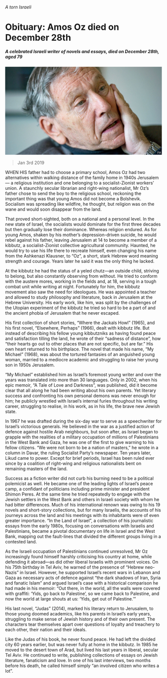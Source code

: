 ###### A torn Israeli

# Obituary: Amos Oz died on December 28th 

##### A celebrated Israeli writer of novels and essays, died on December 28th, aged 79 

![image](images/20190105_OBP001_0.jpg) 

> Jan 3rd 2019 

 

WHEN HIS father had to choose a primary school, Amos Oz had two alternatives within walking distance of the family home in 1940s Jerusalem— a religious institution and one belonging to a socialist-Zionist workers’ union. A staunchly secular librarian and right-wing nationalist, Mr Oz’s father chose to send the boy to the religious school, reckoning the important thing was that young Amos did not become a Bolshevik. Socialism was spreading like wildfire, he thought, but religion was on the wane and would soon disappear from the land. 

That proved short-sighted, both on a national and a personal level. In the new state of Israel, the socialists would dominate for the first three decades but then gradually lose their dominance. Whereas religion endured. As for young Amos, shaken by his mother’s depression-driven suicide, he would rebel against his father, leaving Jerusalem at 14 to become a member of a kibbutz, a socialist-Zionist collective agricultural community. Haunted, he would try to use his life there to recreate himself, even changing his name from the Ashkenazi Klausner, to “Oz”, a short, stark Hebrew word meaning strength and courage. Years later he said it was the only thing he lacked. 

At the kibbutz he had the status of a yeled chutz—an outside child, striving to belong, but also constantly observing from without. He tried to conform with the austere mores, working in the fields and, at 18, serving in a tough combat unit while writing at night. Fortunately for him, the kibbutz movement also saw the need for ideologues. He was appointed a teacher and allowed to study philosophy and literature, back in Jerusalem at the Hebrew University. His early work, like him, was split by the challenges of the Utopian experiment of the kibbutz he tried so hard to be a part of and the ancient phobia of Jerusalem that he never escaped. 

His first collection of short stories, “Where the Jackals Howl” (1965), and his first novel, “Elsewhere, Perhaps” (1966), dealt with kibbutz life. But instead of describing his fellow young kibbutzniks as having found peace and satisfaction tilling the land, he wrote of their “sadness of distance”, how “their hearts go out to other places that are not specific, but are far.” His own heart returned to his birthplace. The novel that made his name, “My Michael” (1968), was about the tortured fantasies of an anguished young woman, married to a mediocre academic and struggling to raise her young son in 1950s Jerusalem. 

“My Michael” established him as Israel’s foremost young writer and over the years was translated into more than 30 languages. Only in 2002, when his epic memoir, “A Tale of Love and Darkness”, was published, did it become clear that all along he had been writing about his own parents. Yet literary success and confronting his own personal demons was never enough for him; he publicly wrestled with Israel’s internal furies throughout his writing career, struggling to realise, in his work, as in his life, the brave new Jewish state. 

In 1967 he was drafted during the six-day war to serve as a speechwriter for Israel’s victorious generals. He believed in the war as a justified action of defence against hostile Arab neighbours, but soon after, as Israel began to grapple with the realities of a military occupation of millions of Palestinians in the West Bank and Gaza, he was one of the first to give warning to his fellow citizens. “We were not born to be a nation of masters,” he wrote in a column in Davar, the ruling Socialist Party’s newspaper. Ten years later, Likud came to power. Except for brief periods, Israel has been ruled ever since by a coalition of right-wing and religious nationalists bent on remaining masters of the land. 

Success as a fiction writer did not curb his burning need to be a political polemicist as well. He became one of the leading lights of Israel’s peace camp, a confidant of politicians including prime minister and president Shimon Peres. At the same time he tried repeatedly to engage with the Jewish settlers in the West Bank and others in Israeli society with whom he had bitter differences. Much of his international renown was owing to his 19 novels and short-story collections, but for many Israelis, the accounts of his journeys across the land and his meetings with its inhabitants were of even greater importance. “In the Land of Israel”, a collection of his journalistic essays from the early 1980s, focusing on conversations with Israelis and Palestinians, became a pivotal documentary on life in Israel and the West Bank, mapping out the fault-lines that divided the different groups living in a contested land. 

As the Israeli occupation of Palestinians continued unresolved, Mr Oz increasingly found himself harshly criticising his country at home, while defending it abroad—as did other liberal Israelis with prominent voices. On his 75th birthday in Tel Aviv, he warned of the presence of “Hebrew neo-Nazis” in Israel. However, he supported Israel’s recent wars in Lebanon and Gaza as necessary acts of defence against “the dark shadows of Iran, Syria and fanatic Islam” and argued Israel’s case with a historical comparison he had made in his memoir: “Out there, in the world, all the walls were covered with graffiti: ‘Yids, go back to Palestine’, so we came back to Palestine, and now the world at large shouts at us: ‘Yids, get out of Palestine.’” 

His last novel, “Judas” (2014), marked his literary return to Jerusalem, to those young doomed academics, like his parents in Israel’s early years, struggling to make sense of Jewish history and of their own present. The characters tear themselves apart over questions of loyalty and treachery to each other, their nation and their ideals. 

Like the Judas of his book, he never found peace. He had left the divided city 60 years earlier, but was never fully at home in the kibbutz. In 1985 he moved to the desert town of Arad, but lived his last years in liberal, secular Tel Aviv. He continued to write, publishing collections of essays on Jewish literature, fanaticism and love. In one of his last interviews, two months before his death, he called himself simply “an involved citizen who writes a lot”. 

